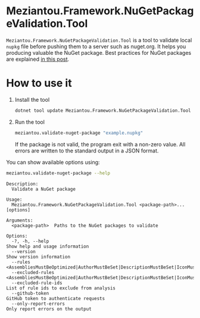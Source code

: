 # Meziantou.Framework.NuGetPackageValidation.Tool

`Meziantou.Framework.NuGetPackageValidation.Tool` is a tool to validate local `nupkg` file before pushing them to a server such as nuget.org.
It helps you producing valuable the NuGet package. Best practices for NuGet packages are explained [in this post](https://www.meziantou.net/ensuring-best-practices-for-nuget-packages.htm).

# How to use it

1. Install the tool

    ````bash
    dotnet tool update Meziantou.Framework.NuGetPackageValidation.Tool --global
    ````

2. Run the tool

    ````bash
    meziantou.validate-nuget-package "example.nupkg"
    ````

    If the package is not valid, the program exit with a non-zero value. All errors are written to the standard output in a JSON format.

You can show available options using:

````bash
meziantou.validate-nuget-package --help
````

<!-- help -->
```
Description:
  Validate a NuGet package

Usage:
  Meziantou.Framework.NuGetPackageValidation.Tool <package-path>... [options]

Arguments:
  <package-path>  Paths to the NuGet packages to validate

Options:
  -?, -h, --help                                                                                                                                                                                                                                                                       Show help and usage information
  --version                                                                                                                                                                                                                                                                            Show version information
  --rules <AssembliesMustBeOptimized|AuthorMustBeSet|DescriptionMustBeSet|IconMustBeSet|LicenseMustBeSet|PackageIdAvailableOnNuGetOrg|ProjectUrlMustBeSet|ReadmeMustBeSet|RepositoryBranchMustBeSet|RepositoryMustBeSet|Symbols|TagsMustBeSet|XmlDocumentationMustBePresent>
  --excluded-rules <AssembliesMustBeOptimized|AuthorMustBeSet|DescriptionMustBeSet|IconMustBeSet|LicenseMustBeSet|PackageIdAvailableOnNuGetOrg|ProjectUrlMustBeSet|ReadmeMustBeSet|RepositoryBranchMustBeSet|RepositoryMustBeSet|Symbols|TagsMustBeSet|XmlDocumentationMustBePresent>
  --excluded-rule-ids                                                                                                                                                                                                                                                                  List of rule ids to exclude from analysis
  --github-token                                                                                                                                                                                                                                                                       GitHub token to authenticate requests
  --only-report-errors                                                                                                                                                                                                                                                                 Only report errors on the output
```
<!-- help -->